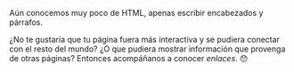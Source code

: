 Aún conocemos muy poco de HTML, apenas escribir encabezados y párrafos.

¿No te gustaría que tu página fuera más interactiva y se pudiera conectar con el resto del mundo? ¿O que pudiera mostrar información que provenga de otras páginas? Entonces acompáñanos a conocer _enlaces_. :hushed:

